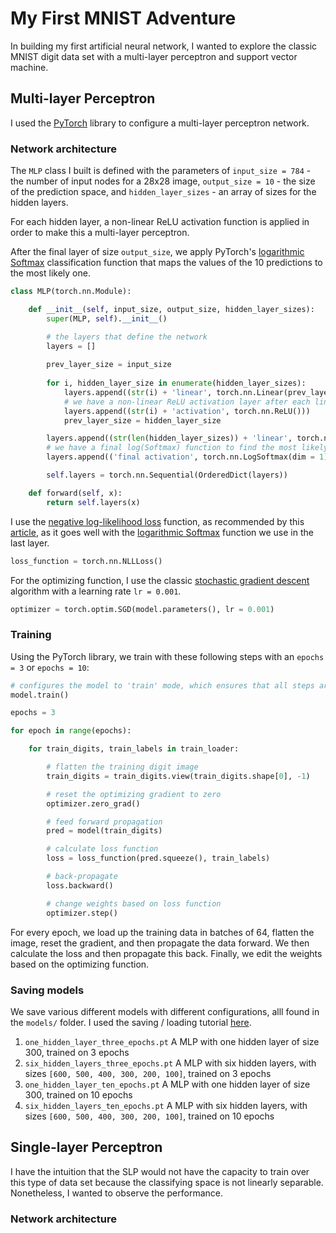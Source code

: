 # My First MNIST Adventure

In building my first artificial neural network, I wanted to explore the classic MNIST digit data set with a multi-layer perceptron and support vector machine.

## Multi-layer Perceptron

I used the [PyTorch](https://pytorch.org/) library to configure a multi-layer perceptron network.

### Network architecture

The `MLP` class I built is defined with the parameters of `input_size = 784` - the number of input nodes for a 28x28 image, `output_size = 10` - the size of the prediction space, and `hidden_layer_sizes` - an array of sizes for the hidden layers.

For each hidden layer, a non-linear ReLU activation function is applied in order to make this a multi-layer perceptron.

After the final layer of size `output_size`, we apply PyTorch's [logarithmic Softmax](https://pytorch.org/docs/stable/_modules/torch/nn/modules/activation.html#LogSoftmax) classification function that maps the values of the 10 predictions to the most likely one.

```python
class MLP(torch.nn.Module):

    def __init__(self, input_size, output_size, hidden_layer_sizes):
        super(MLP, self).__init__()

        # the layers that define the network
        layers = []
        
        prev_layer_size = input_size
        
        for i, hidden_layer_size in enumerate(hidden_layer_sizes):
            layers.append((str(i) + 'linear', torch.nn.Linear(prev_layer_size, hidden_layer_size)))
            # we have a non-linear ReLU activation layer after each linear
            layers.append((str(i) + 'activation', torch.nn.ReLU()))
            prev_layer_size = hidden_layer_size

        layers.append((str(len(hidden_layer_sizes)) + 'linear', torch.nn.Linear(prev_layer_size, output_size)))
        # we have a final log(Softmax) function to find the most likely prediction in the last layer
        layers.append(('final activation', torch.nn.LogSoftmax(dim = 1)))

        self.layers = torch.nn.Sequential(OrderedDict(layers))

    def forward(self, x):
        return self.layers(x)
```

I use the [negative log-likelihood loss](https://pytorch.org/docs/stable/nn.html#nllloss) function, as recommended by this [article](https://towardsdatascience.com/handwritten-digit-mnist-pytorch-977b5338e627), as it goes well with the [logarithmic Softmax](https://pytorch.org/docs/stable/_modules/torch/nn/modules/activation.html#LogSoftmax) function we use in the last layer.

```python
loss_function = torch.nn.NLLLoss()
```

For the optimizing function, I use the classic [stochastic gradient descent](https://pytorch.org/docs/stable/_modules/torch/optim/sgd.html) algorithm with a learning rate `lr = 0.001`.

```python
optimizer = torch.optim.SGD(model.parameters(), lr = 0.001)
```

### Training

Using the PyTorch library, we train with these following steps with an `epochs = 3` or `epochs = 10`:

```python
# configures the model to 'train' mode, which ensures that all steps are recorded for back propagation
model.train()

epochs = 3

for epoch in range(epochs):

    for train_digits, train_labels in train_loader:

        # flatten the training digit image
        train_digits = train_digits.view(train_digits.shape[0], -1)

        # reset the optimizing gradient to zero
        optimizer.zero_grad()

        # feed forward propagation
        pred = model(train_digits)

        # calculate loss function
        loss = loss_function(pred.squeeze(), train_labels)

        # back-propagate
        loss.backward()

        # change weights based on loss function
        optimizer.step()
```

For every epoch, we load up the training data in batches of 64, flatten the image, reset the gradient, and then propagate the data forward. We then calculate the loss and then propagate this back. Finally, we edit the weights based on the optimizing function.

### Saving models

We save various different models with different configurations, alll found in the `models/` folder. I used the saving / loading tutorial [here](https://pytorch.org/tutorials/beginner/saving_loading_models.html).

1. `one_hidden_layer_three_epochs.pt` A MLP with one hidden layer of size 300, trained on 3 epochs
2. `six_hidden_layers_three_epochs.pt` A MLP with six hidden layers, with sizes `[600, 500, 400, 300, 200, 100]`, trained on 3 epochs
3. `one_hidden_layer_ten_epochs.pt` A MLP with one hidden layer of size 300, trained on 10 epochs
4. `six_hidden_layers_ten_epochs.pt` A MLP with six hidden layers, with sizes `[600, 500, 400, 300, 200, 100]`, trained on 10 epochs

## Single-layer Perceptron

I have the intuition that the SLP would not have the capacity to train over this type of data set because the classifying space is not linearly separable. Nonetheless, I wanted to observe the performance.

### Network architecture

